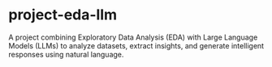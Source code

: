 # project-eda-llm
A project combining Exploratory Data Analysis (EDA) with Large Language Models (LLMs) to analyze datasets, extract insights, and generate intelligent responses using natural language.
